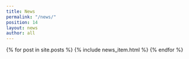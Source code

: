 ```yaml
---
title: News
permalink: "/news/"
position: 14
layout: news
author: all
---
```


{% for post in site.posts %}
  {% include news_item.html %}
{% endfor %}
